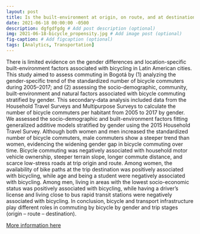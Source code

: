 ```yaml
---
layout: post
title: Is the built-environment at origin, on route, and at destination associated with bicycle commuting? A gender-informed approach
date: 2021-06-18 00:00:00 -0500
description: dgfgdfgdg # Add post description (optional)
img: 2021-06-18-bicycle_propensity.jpg # Add image post (optional)
fig-caption: # Add figcaption (optional)
tags: [Analytics, Transportation]
---
```

There is limited evidence on the gender differences and location-specific built-environment factors associated with bicycling in Latin American cities. This study aimed to assess commuting in Bogotá by (1) analyzing the gender-specific trend of the standardized number of bicycle commuters during 2005–2017; and (2) assessing the socio-demographic, community, built-environment and  natural factors associated with bicycle commuting stratified by  gender. This secondary-data analysis included data from the  Household Travel Surveys and Multipurpose Surveys to calculate the number of bicycle commuters per habitant from 2005 to 2017 by gender. We assessed the socio-demographic and built-environment factors fitting generalized additive models stratified by gender using the 2015 Household Travel Survey. Although both women and men increased the standardized number of bicycle commuters, male commuters show a steeper trend than women, evidencing the widening gender gap in bicycle commuting over time. Bicycle commuting was negatively associated with household motor vehicle ownership, steeper terrain slope, longer commute distance, and scarce low-stress roads at trip origin and route. Among women, the  availability of  bike paths at the trip destination was  positively associated with bicycling, while age and being a student were negatively associated with bicycling. Among men, living in areas with the lowest socio-economic status was positively associated with bicycling, while having a driver’s license and living close to bus rapid transit stations were negatively associated with bicycling. In conclusion, bicycle and transport infrastructure play different roles in commuting by bicycle by gender and trip stages (origin – route – destination). 

[More information here](10.1016/j.jtrangeo.2021.103120)